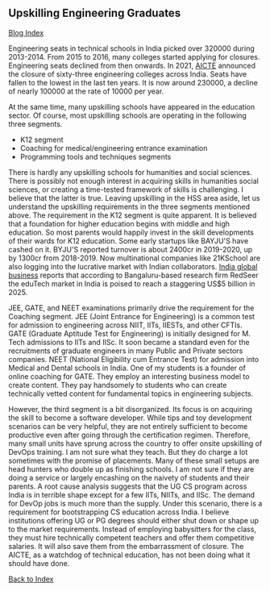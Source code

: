 ## Upskilling Engineering Graduates 

[Blog Index](../index.md)

Engineering seats in technical schools in India picked over 320000 during 2013-2014. From 2015 to 2016, many colleges started applying for closures. Engineering 
seats declined from then onwards. In 2021, [AICTE](https://www.aicte-india.org/) announced the closure of sixty-three engineering colleges across India. 
Seats have fallen to the lowest in the last ten years. It is now around 230000, a decline of nearly 100000 at the rate of 10000 per year. 

At the same time, many upskilling schools have appeared in the education sector. Of course, most upskilling schools are operating in the following three segments.

- K12 segment 
- Coaching for medical/engineering entrance examination
- Programming tools and techniques segments

There is hardly any upskilling schools for humanities and social sciences. There is possibly not enough interest in acquiring skills in humanities social sciences,
or creating a time-tested framework of skills is challenging. I believe that the latter is true. Leaving upskilling in the HSS area aside, let us understand the 
upskilling requirements in the three segments mentioned above.
The requirement in the K12 segment is quite apparent. It is believed that a foundation for higher education begins with middle and
high education. So most parents would happily invest in the skill developments of their wards for K12 education. Some early startups like BAYJU'S
have cashed on 
it. BYJU'S reported turnover is about 2400cr in 2019-2020, up by 1300cr from 2018-2019. Now multinational companies like 21KSchool are also logging into
the lucrative market with Indian collaborators. [India global business](https://www.indiaglobalbusiness.com/industry/education/why-indias-online-education-market-will-grow-10x-in-5-years) reports 
that according to Bangaluru-based research firm RedSeer the eduTech market in India is poised to reach a staggering US$5 billion in 2025.

JEE, GATE, and NEET examinations primarily drive the requirement for the Coaching segment. JEE (Joint Entrance for Engineering) is a common test for 
admission to engineering across NIIT, IITs, IIESTs, and other CFTIs. GATE (Graduate Aptitude Test for Engineering) is initially designed for M. Tech 
admissions to IITs and IISc. It soon became a standard even for the recruitments of graduate engineers in many Public and Private sectors companies. NEET 
(National Eligibility cum Entrance Test)   for admission into Medical and Dental schools in India. One of my students is a founder of online coaching for 
GATE. They employ an interesting business model to create content. They pay handsomely to students who can create technically vetted content for 
fundamental topics in engineering subjects.  

However, the third segment is a bit disorganized. Its focus is on acquiring the skill to become a software developer. While tips and toy development 
scenarios can be very helpful, they are not entirely sufficient to become productive even after going through the certification regimen. Therefore, many 
small units have sprung across the country to offer onsite upskilling of DevOps training. I am not sure what they teach. But they do charge a lot sometimes 
with the promise of placements. Many of these small setups are head hunters who double up as finishing schools. I am not sure if they are doing a service or 
largely encashing on the naivety of students and their parents. A root cause analysis suggests that the UG CS program across India is in terrible shape 
except for a few IITs, NIITs, and IISc. The demand for DevOp jobs is much more than the supply. Under this scenario, there is a requirement for bootstrapping CS 
education across India. I believe institutions offering UG or PG degrees should either shut down or shape up to the market requirements. Instead of 
employing babysitters for the class, they must hire technically competent teachers and offer them competitive salaries. It will also save them from
the embarrassment of closure. The AICTE, as a watchdog of technical education, has not been doing what it should have done.   

[Back to Index](../index.md)
